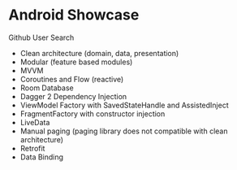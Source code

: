 # Android Showcase
Github User Search

- Clean architecture (domain, data, presentation)
- Modular (feature based modules)
- MVVM
- Coroutines and Flow (reactive)
- Room Database
- Dagger 2 Dependency Injection
- ViewModel Factory with SavedStateHandle and AssistedInject
- FragmentFactory with constructor injection
- LiveData
- Manual paging (paging library does not compatible with clean architecture)
- Retrofit
- Data Binding
